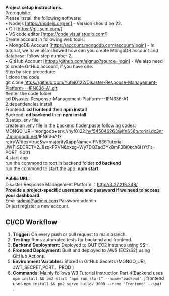**Project setup instructions.**  
Prerequisite:  
Please install the following software:  
• Nodejs [https://nodejs.org/en] - Version should be 22.  
• Git [https://git-scm.com/]  
• VS code editor [https://code.visualstudio.com/]  
Create account in following web tools:  
• MongoDB Account [https://account.mongodb.com/account/login] - In tutorial, we have also showed how can you create MongoDB account and database: follow step number 2.  
• GitHub Account [https://github.com/signup?source=login] - We also need to create GitHub account, if you have one.  
Step by step procedure:  
1.clone the code  
git clone https://github.com/Yufei0122/Disaster-Response-Management-Platform---IFN636-A1.git  
#enter the code folder    
cd Disaster-Response-Management-Platform---IFN636-A1  
2.dependencies install  
Frontend: **cd frontend** then **npm install**  
Backend:  **cd backend** then **npm install**    
3.setup .env file  
create an .env file in the backend floder,paste following codes:  
MONGO_URI=mongodb+srv://hyf0122:hyf545046263@ifn636tutorial.dx3nri7.mongodb.net/IFN636A1?retryWrites=true&w=majority&appName=IFN636Tutorial  
JWT_SECRET=2J8zqkP7VN6bxzg+Wy7DQZsd3Yx8mF3Bl0kch6HYtFs=  
PORT=5001  
4.start app  
run the commond to root in backend folder:**cd backend**  
run the commond to start the app: **npm start** 

**Public URL:**  
Disaster Response Management Platform ：http://3.27.218.248/   
**Provide a project-specific username and password if we need to access your dashboard.**  
Email:admin@admin.com Password:addmin   
Or just register a new account.  
## CI/CD Workflow

1. **Trigger:** On every push or pull request to main branch.
2. **Testing:** Runs automated tests for backend and frontend.
3. **Backend Deployment:** Deployed to QUT EC2 instance using SSH.
4. **Frontend Deployment:** Built and deployed to AWS (EC2/S2) using GitHub Actions.
5. **Environment Variables:** Stored in GitHub Secrets (MONGO_URI, JWT_SECRET,PORT，PROD )
6. **Commands:** Mainly follows W3 Tutorial Instruction Part 4(Backend uses `npm install && pm2 start “npm run start” --name=“backend” `; frontend uses `npm install && pm2 serve build/ 3000 --name "Frontend" --spa)
`.
